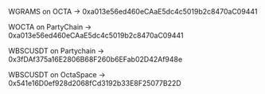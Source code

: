 WGRAMS on OCTA -> 0xa013e56ed460eCAaE5dc4c5019b2c8470aC09441

WOCTA on PartyChain -> 0xa013e56ed460eCAaE5dc4c5019b2c8470aC09441

WBSCUSDT on Partychain -> 0x3fDAf375a16E2806B68F260b6EFab02D42Af948e

WBSCUSDT on OctaSpace -> 0x541e16D0ef928d2068fCd3192b33E8F25077B22D